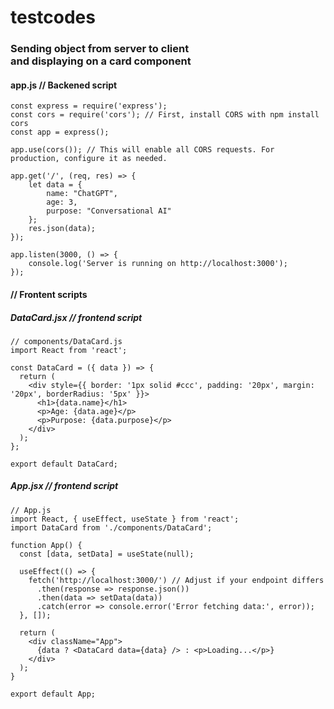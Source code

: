 # testcodes
<h3>Sending object from server to client<br>
and displaying on a card component</h3>
<h4>app.js // Backened script</h4>

```
const express = require('express');
const cors = require('cors'); // First, install CORS with npm install cors
const app = express();

app.use(cors()); // This will enable all CORS requests. For production, configure it as needed.

app.get('/', (req, res) => {
    let data = {
        name: "ChatGPT",
        age: 3,
        purpose: "Conversational AI"
    };
    res.json(data);
});

app.listen(3000, () => {
    console.log('Server is running on http://localhost:3000');
});
```
<h4>// Frontent scripts</h4>
<h5>DataCard.jsx // frontend script</h5>

```
// components/DataCard.js
import React from 'react';

const DataCard = ({ data }) => {
  return (
    <div style={{ border: '1px solid #ccc', padding: '20px', margin: '20px', borderRadius: '5px' }}>
      <h1>{data.name}</h1>
      <p>Age: {data.age}</p>
      <p>Purpose: {data.purpose}</p>
    </div>
  );
};

export default DataCard;
```

<h5>App.jsx // frontend script</h5>

```
// App.js
import React, { useEffect, useState } from 'react';
import DataCard from './components/DataCard';

function App() {
  const [data, setData] = useState(null);

  useEffect(() => {
    fetch('http://localhost:3000/') // Adjust if your endpoint differs
      .then(response => response.json())
      .then(data => setData(data))
      .catch(error => console.error('Error fetching data:', error));
  }, []);

  return (
    <div className="App">
      {data ? <DataCard data={data} /> : <p>Loading...</p>}
    </div>
  );
}

export default App;

```